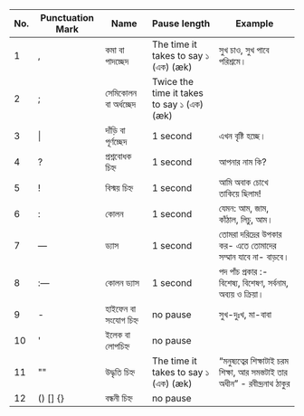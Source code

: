 | No. | Punctuation Mark | Name                  | Pause length                               | Example                   |
|-----|------------------|-----------------------|--------------------------------------------|----------------------------|
| 1   | ,                | কমা বা পাদচ্ছেদ            | The time it takes to say ১ (এক) (æk)        | সুখ চাও, সুখ পাবে পরিশ্রমে।                                |
| 2   | ;                | সেমিকোলন বা অর্ধচ্ছেদ       |  Twice the time it takes to say ১ (এক) (æk) |                                                      |
| 3   | \|               | দাঁড়ি বা পূর্ণচ্ছেদ            |  1 second                                   | এখন বৃষ্টি হচ্ছে।                                          |
| 4   | ?                | প্রশ্নবোধক চিহ্ন              | 1 second                                    | আপনার নাম কি?                                        |
| 5   | !                | বিস্ময় চিহ্ন                | 1 second                                    | আমি অবাক চোখে তাকিয়ে ছিলাম!                             |
| 6   | :                | কোলন                   | 1 second                                    | যেমন: আম, জাম, কাঁঠাল, লিচু, আম।                        |
| 7   | —                | ড্যাস                    | 1 second                                    | তোমরা দরিদ্রের উপকার কর- এতে তোমাদের সম্মান যাবে না- বাড়বে।      |
| 8   | :—               | কোলন ড্যাস               | 1 second                                    | পদ পাঁচ প্রকার :- বিশেষ্য, বিশেষণ, সর্বনাম, অব্যয় ও ক্রিয়া।         |
| 9   | -                | হাইফেন বা সংযোগ চিহ্ন       | no pause                                    |  সুখ-দুঃখ, মা-বাবা                                        |
| 10  | '                | ইলেক বা লোপচিহ্ন           | no pause                                    |                                                      |
| 11  | ""               | উদ্ধৃতি চিহ্ন                | The time it takes to say ১ (এক) (æk)        | “মনুষ্যত্বের শিক্ষাটাই চরম শিক্ষা, আর সমস্তটাই তার অধীন” - রবীন্দ্রনাথ ঠাকুর                                                      |
| 12  | () [] {}         | বন্ধনী চিহ্ন                | no pause                                     |                                                      |
